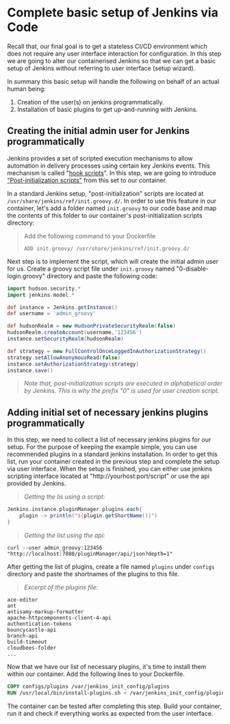 # Complete basic setup of Jenkins via Code
Recall that, our final goal is to get a stateless CI/CD environment which does not require any user interface interaction for configuration. In this step we are going to alter our containerised Jenkins so that we can get a basic setup of Jenkins without referring to user interface (setup wizard).  

In summary this basic setup will handle the following on behalf of an actual human being: 
1. Creation of the user(s) on jenkins programmatically.
2. Installation of basic plugins to get up-and-running with Jenkins. 

## Creating the initial admin user for Jenkins programmatically
Jenkins provides a set of scripted execution mechanisms to allow automation in delivery processes using certain key Jenkins events. This mechanism is called "[hook scripts](https://wiki.jenkins.io/display/JENKINS/Groovy+Hook+Script)". In this step, we are going to introduce  ["Post-initialization scripts"](https://wiki.jenkins.io/display/JENKINS/Post-initialization+script) from this set to our container. 

In a standard Jenkins setup, "post-initialization" scripts are located at `/usr/share/jenkins/ref/init.groovy.d/`. In order to use this feature in our container, let's add a folder named `init.groovy` to our code base and map the contents of this folder to our container's post-initialization scripts directory: 
> Add the following command to your Dockerfile
>
>`ADD init.groovy/ /usr/share/jenkins/ref/init.groovy.d/`

Next step is to implement the script, which will create the initial admin user for us. Create a groovy script file under `init.groovy` named "0-disable-login.groovy" directory and paste the following code: 

```groovy
import hudson.security.*
import jenkins.model.*

def instance = Jenkins.getInstance()
def username = 'admin_groovy'

def hudsonRealm = new HudsonPrivateSecurityRealm(false)
hudsonRealm.createAccount(username,'123456')
instance.setSecurityRealm(hudsonRealm)

def strategy = new FullControlOnceLoggedInAuthorizationStrategy()
strategy.setAllowAnonymousRead(false)
instance.setAuthorizationStrategy(strategy)
instance.save()
```

> _Note that, post-initialization scripts are executed in alphabetical order by Jenkins. This is why the prefix "0" is used for user creation script._

## Adding initial set of necessary jenkins plugins programmatically
In this step, we need to collect a list of necessary jenkins plugins for our setup. For the purpose of keeping the example simple, you can use recommended plugins in a standard jenkins installation. In order to get this list, run your container created in the previous step and complete the setup via user interface. When the setup is finished, you can either use jenkins scripting interface located at "http://yourhost:port/script" or use the api provided by Jenkins.  

   >_Getting the lis using a script:_

```groovy
Jenkins.instance.pluginManager.plugins.each{
    plugin -> println("${plugin.getShortName()}")
}
```

   >_Getting the list using the api:_
```shell script
curl --user admin_groovy:123456  "http://localhost:7080/pluginManager/api/json?depth=1"
```

After getting the list of plugins, create a file named `plugins` under `configs` directory and paste the shortnames of the plugins to this file. 

   >_Excerpt of the plugins file:_
```text
ace-editor
ant
antisamy-markup-formatter
apache-httpcomponents-client-4-api
authentication-tokens
bouncycastle-api
branch-api
build-timeout
cloudbees-folder
...
```

Now that we have our list of necessary plugins, it's time to install them within our container. Add the following lines to your Dockerfile. 

```dockerfile
COPY configs/plugins /var/jenkins_init_config/plugins
RUN /usr/local/bin/install-plugins.sh < /var/jenkins_init_config/plugins
```

The container can be tested after completing this step. Build your container, run it and check if everything works as expected from the user interface. 


